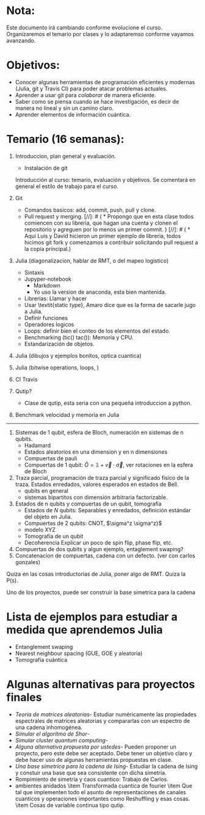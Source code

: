 Nota:
=====
Este documento irá cambiando conforme evolucione el curso. Organizaremos el temario
por clases y lo adaptaremso conforme vayamos avanzando.

Objetivos: 
==========
* Conocer algunas herramientas de programación eficientes y modernas (Julia,
  git y Travis CI) para poder atacar problemas actuales. 
* Aprender a usar git para _colaborar_ de manera eficiente.
* Saber como se piensa cuando se hace investigación, es decir de manera no
  lineal y sin un camino claro. 
* Aprender elementos de información cuántica.


Temario (16 semanas):
=====================
1. Introduccion, plan general y evaluación.
   * Instalación de git 

   Introducción al curso: temario, evaluación y objetivos.
   Se comentará en general el estilo de trabajo para el curso.
1. Git
   * Comandos basicos: add, commit, push, pull y clone.
   * Pull request y merging.
[//]: # ( * Propongo que en esta clase todos comiencen con su libreria, que hagan una cuenta y clonen el repositorio y agreguen por lo menos un primer commit. )
 [//]: # ( * Aqui Luis y David hicieron un primer ejemplo de libreria, todos hicimos
     git fork y comenzamos a contribuir solicitando pull request a la copia
     principal.)
1. Julia (diagonalizacion, hablar de RMT, o del mapeo logistico)
   * Sintaxis
   * Jupyper-notebook
     * Markdown
     * Yo uso la version de anaconda, esta bien mantenida.
   * Librerias: Llamar y hacer
   * Usar \textit{static type}, Amaro dice que es la forma de sacarle jugo a Julia.
   * Definir funciones
   * Operadores logicos
   * Loops: definir bien el conteo de los elementos del estado.
   * Benchmarking (tic() tac()): Memoria y CPU.
   * Estandarización de objetos.
1. Julia (dibujos y ejemplos bonitos, optica cuantica)
1. Julia (bitwise operations, loops, )
1. CI Travis 
1. Qutip?
   * Clase de qutip, esta seria con una pequeña introduccion a python.
1. Benchmark velocidad y memoria en Julia
******
1. Sistemas de 1 qubit, esfera de Bloch, numeración en sistemas
   de n qubits. 
   * Hadamard
   * Estados aleatorios en una dimension y en n dimensiones
   * Compuertas de pauli
   * Compuertas de 1 qubit: $\hat O=\mathbb{1}+ \vec v \cdot \vec \sigma$, ver
     rotaciones en la esfera de Bloch
1. Traza parcial, programación de traza parcial y significado físico de la traza.
   Estados enredados, valores esperados en estados de Bell. 
   * qubits en general
   * sistemas bipartitos con dimensión arbitraria factorizable.
1. Estados de n qubits y compuertas de un qubit, tomografia
   * Estados de $N$ qubits: Separables y enredados, definición estándar del objeto en Julia.
   * Compuertas de 2 qubits: CNOT, $\sigma^z \sigma^z}$
   * modelo XYZ
   * Tomografía de un qubit
   * Decoherencia Explicar un poco de spin flip, phase flip, etc.
1. Compuertas de dos qubits y algun ejemplo, entaglement swaping?
1. Concatenacion de compuertas, cadena con un defecto. (ver con carlos gonzales) 

Quiza en las cosas introductorias de Julia, poner algo de RMT. Quiza la P(s). 

Uno de los proyectos, puede ser construir la base simetrica para la cadena

Lista de ejemplos para estudiar a medida que aprendemos Julia
=============================================================
* Entanglement swaping 
* Nearest neighbour spacing (GUE, GOE y aleatoria)
* Tomografía cuántica

Algunas alternativas para proyectos finales
===========================================

* _Teoría de matrices aleatorias_-
  Estudiar numéricamente las propiedades espectrales de matrices aleatorias y
  compararlas con un espectro de una cadena inhomogénea.
* _Simular el algoritmo de Shor_-
* _Simular cluster quantum computing_-
* _Alguna alternativa propuesta por ustedes_- 
  Pueden proponer un proyecto, pero este debe ser aceptado. Debe tener un
  objetivo claro y debe hacer uso de algunas herramientas propuestas en clase.
* _Una base simetrica para la cadena de Ising_- 
  Estudiar la cadena de Ising y constuir una base que sea consistente con dicha
  simetría.
* Rompimiento de simetria y caos cuantico: Trabajo de Carlos.
* ambientes anidados
\item Transformada cuantica de fourier
\item Que tal que implementen todo el asunto de representaciones de canales cuanticos y operaciones importantes como Reshuffling y esas cosas.
\item Cosas de variable continua tipo qutip.
